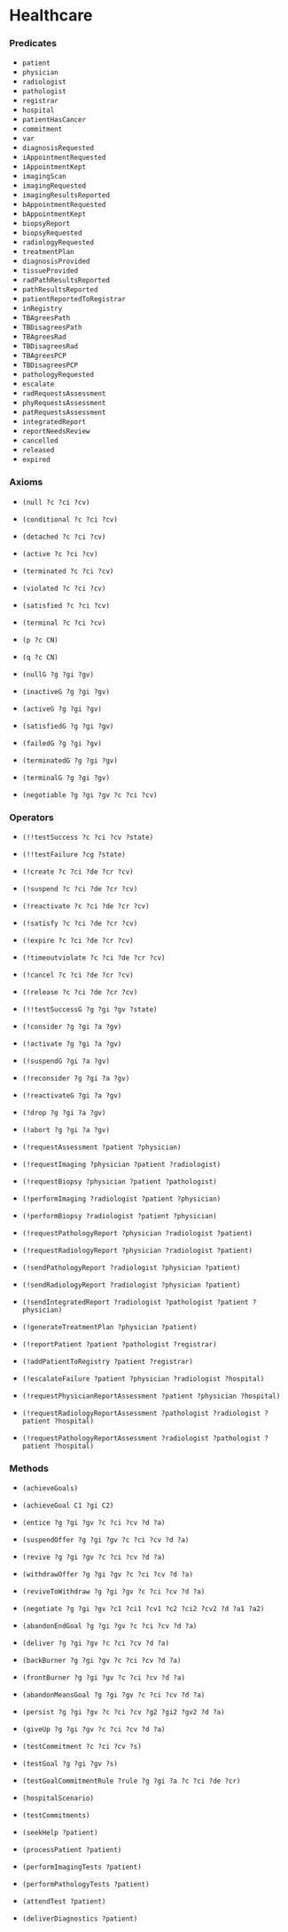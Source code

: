 # Healthcare

### Predicates
- ``patient``
- ``physician``
- ``radiologist``
- ``pathologist``
- ``registrar``
- ``hospital``
- ``patientHasCancer``
- ``commitment``
- ``var``
- ``diagnosisRequested``
- ``iAppointmentRequested``
- ``iAppointmentKept``
- ``imagingScan``
- ``imagingRequested``
- ``imagingResultsReported``
- ``bAppointmentRequested``
- ``bAppointmentKept``
- ``biopsyReport``
- ``biopsyRequested``
- ``radiologyRequested``
- ``treatmentPlan``
- ``diagnosisProvided``
- ``tissueProvided``
- ``radPathResultsReported``
- ``pathResultsReported``
- ``patientReportedToRegistrar``
- ``inRegistry``
- ``TBAgreesPath``
- ``TBDisagreesPath``
- ``TBAgreesRad``
- ``TBDisagreesRad``
- ``TBAgreesPCP``
- ``TBDisagreesPCP``
- ``pathologyRequested``
- ``escalate``
- ``radRequestsAssessment``
- ``phyRequestsAssessment``
- ``patRequestsAssessment``
- ``integratedReport``
- ``reportNeedsReview``
- ``cancelled``
- ``released``
- ``expired``

### Axioms
- ``(null ?c ?ci ?cv)``
- ``(conditional ?c ?ci ?cv)``
- ``(detached ?c ?ci ?cv)``
- ``(active ?c ?ci ?cv)``
- ``(terminated ?c ?ci ?cv)``
- ``(violated ?c ?ci ?cv)``
- ``(satisfied ?c ?ci ?cv)``
- ``(terminal ?c ?ci ?cv)``

- ``(p ?c CN)``
- ``(q ?c CN)``

- ``(nullG ?g ?gi ?gv)``
- ``(inactiveG ?g ?gi ?gv)``
- ``(activeG ?g ?gi ?gv)``
- ``(satisfiedG ?g ?gi ?gv)``
- ``(failedG ?g ?gi ?gv)``
- ``(terminatedG ?g ?gi ?gv)``
- ``(terminalG ?g ?gi ?gv)``

- ``(negotiable ?g ?gi ?gv ?c ?ci ?cv)``

### Operators
- ``(!!testSuccess ?c ?ci ?cv ?state)``
- ``(!!testFailure ?cg ?state)``
- ``(!create ?c ?ci ?de ?cr ?cv)``
- ``(!suspend ?c ?ci ?de ?cr ?cv)``
- ``(!reactivate ?c ?ci ?de ?cr ?cv)``
- ``(!satisfy ?c ?ci ?de ?cr ?cv)``
- ``(!expire ?c ?ci ?de ?cr ?cv)``
- ``(!timeoutviolate ?c ?ci ?de ?cr ?cv)``
- ``(!cancel ?c ?ci ?de ?cr ?cv)``
- ``(!release ?c ?ci ?de ?cr ?cv)``

- ``(!!testSuccessG ?g ?gi ?gv ?state)``
- ``(!consider ?g ?gi ?a ?gv)``
- ``(!activate ?g ?gi ?a ?gv)``
- ``(!suspendG ?gi ?a ?gv)``
- ``(!reconsider ?g ?gi ?a ?gv)``
- ``(!reactivateG ?gi ?a ?gv)``
- ``(!drop ?g ?gi ?a ?gv)``
- ``(!abort ?g ?gi ?a ?gv)``

- ``(!requestAssessment ?patient ?physician)``
- ``(!requestImaging ?physician ?patient ?radiologist)``
- ``(!requestBiopsy ?physician ?patient ?pathologist)``
- ``(!performImaging ?radiologist ?patient ?physician)``
- ``(!performBiopsy ?radiologist ?patient ?physician)``
- ``(!requestPathologyReport ?physician ?radiologist ?patient)``
- ``(!requestRadiologyReport ?physician ?radiologist ?patient)``
- ``(!sendPathologyReport ?radiologist ?physician ?patient)``
- ``(!sendRadiologyReport ?radiologist ?physician ?patient)``
- ``(!sendIntegratedReport ?radiologist ?pathologist ?patient ?physician)``
- ``(!generateTreatmentPlan ?physician ?patient)``
- ``(!reportPatient ?patient ?pathologist ?registrar)``
- ``(!addPatientToRegistry ?patient ?registrar)``
- ``(!escalateFailure ?patient ?physician ?radiologist ?hospital)``
- ``(!requestPhysicianReportAssessment ?patient ?physician ?hospital)``
- ``(!requestRadiologyReportAssessment ?pathologist ?radiologist ?patient ?hospital)``
- ``(!requestPathologyReportAssessment ?radiologist ?pathologist ?patient ?hospital)``

### Methods
- ``(achieveGoals)``
- ``(achieveGoal C1 ?gi C2)``

- ``(entice ?g ?gi ?gv ?c ?ci ?cv ?d ?a)``
- ``(suspendOffer ?g ?gi ?gv ?c ?ci ?cv ?d ?a)``
- ``(revive ?g ?gi ?gv ?c ?ci ?cv ?d ?a)``
- ``(withdrawOffer ?g ?gi ?gv ?c ?ci ?cv ?d ?a)``
- ``(reviveToWithdraw ?g ?gi ?gv ?c ?ci ?cv ?d ?a)``
- ``(negotiate ?g ?gi ?gv ?c1 ?ci1 ?cv1 ?c2 ?ci2 ?cv2 ?d ?a1 ?a2)``
- ``(abandonEndGoal ?g ?gi ?gv ?c ?ci ?cv ?d ?a)``
- ``(deliver ?g ?gi ?gv ?c ?ci ?cv ?d ?a)``
- ``(backBurner ?g ?gi ?gv ?c ?ci ?cv ?d ?a)``
- ``(frontBurner ?g ?gi ?gv ?c ?ci ?cv ?d ?a)``
- ``(abandonMeansGoal ?g ?gi ?gv ?c ?ci ?cv ?d ?a)``
- ``(persist ?g ?gi ?gv ?c ?ci ?cv ?g2 ?gi2 ?gv2 ?d ?a)``
- ``(giveUp ?g ?gi ?gv ?c ?ci ?cv ?d ?a)``

- ``(testCommitment ?c ?ci ?cv ?s)``
- ``(testGoal ?g ?gi ?gv ?s)``
- ``(testGoalCommitmentRule ?rule ?g ?gi ?a ?c ?ci ?de ?cr)``

- ``(hospitalScenario)``
- ``(testCommitments)``
- ``(seekHelp ?patient)``
- ``(processPatient ?patient)``
- ``(performImagingTests ?patient)``
- ``(performPathologyTests ?patient)``
- ``(attendTest ?patient)``
- ``(deliverDiagnostics ?patient)``